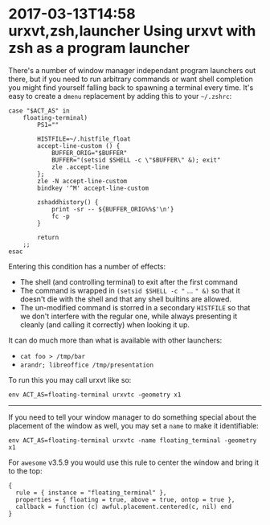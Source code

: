 2017-03-13T14:58 urxvt,zsh,launcher
Using urxvt with zsh as a program launcher
=========================================

There's a number of window manager independant program launchers out there, but if you need to run arbitrary commands or want shell completion you might find yourself falling back to spawning a terminal every time. It's easy to create a `dmenu` replacement by adding this to your `~/.zshrc`:

    case "$ACT_AS" in
        floating-terminal)
            PS1=""

            HISTFILE=~/.histfile_float
            accept-line-custom () {
                BUFFER_ORIG="$BUFFER"
                BUFFER="(setsid $SHELL -c \"$BUFFER\" &); exit"
                zle .accept-line
            };
            zle -N accept-line-custom
            bindkey '^M' accept-line-custom

            zshaddhistory() {
                print -sr -- ${BUFFER_ORIG%%$'\n'}
                fc -p
            }

            return
        ;;
    esac

Entering this condition has a number of effects:

* The shell (and controlling terminal) to exit after the first command
* The command is wrapped in `(setsid $SHELL -c "` ... `" &)` so that it
  doesn't die with the shell and that any shell builtins are allowed.
* The un-modified command is storred in a secondary `HISTFILE` so that we
  don't interfere with the regular one, while always presenting it cleanly (and
  calling it correctly) when looking it up.

It can do much more than what is available with other launchers:

* `cat foo > /tmp/bar`
* `arandr; libreoffice /tmp/presentation`

To run this you may call urxvt like so:

    env ACT_AS=floating-terminal urxvtc -geometry x1

----------

If you need to tell your window manager to do something special about the placement of the window as well, you may set a `name` to make it identifiable:

    env ACT_AS=floating-terminal urxvtc -name floating_terminal -geometry x1

For `awesome` v3.5.9 you would use this rule to center the window and bring it
to the top:

    {
      rule = { instance = "floating_terminal" },
      properties = { floating = true, above = true, ontop = true },
      callback = function (c) awful.placement.centered(c, nil) end
    }
